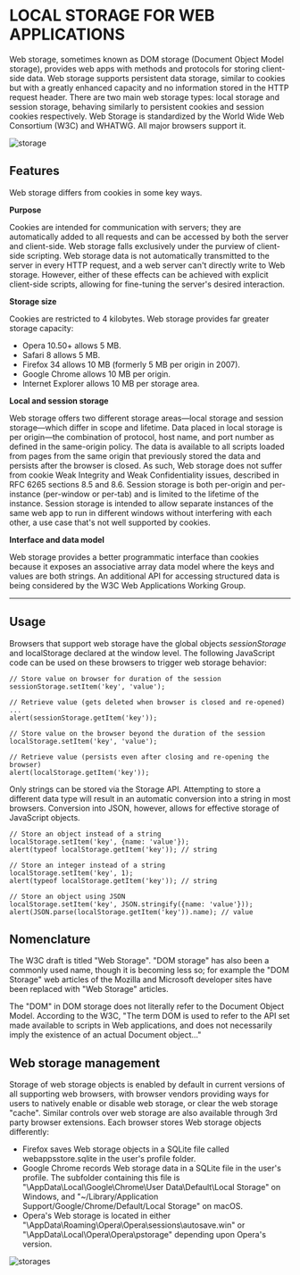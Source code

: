 # LOCAL STORAGE FOR WEB APPLICATIONS

Web storage, sometimes known as DOM storage (Document Object Model storage), provides web apps with methods and protocols for storing client-side data. Web storage supports persistent data storage, similar to cookies but with a greatly enhanced capacity and no information stored in the HTTP request header. There are two main web storage types: local storage and session storage, behaving similarly to persistent cookies and session cookies respectively. Web Storage is standardized by the World Wide Web Consortium (W3C) and WHATWG. All major browsers support it.  

![storage](https://love2dev.com/img/dm_tapeuqaeiw77-1200x630.jpg)

## Features  

Web storage differs from cookies in some key ways.  

**Purpose**  

Cookies are intended for communication with servers; they are automatically added to all requests and can be accessed by both the server and client-side. Web storage falls exclusively under the purview of client-side scripting. Web storage data is not automatically transmitted to the server in every HTTP request, and a web server can't directly write to Web storage. However, either of these effects can be achieved with explicit client-side scripts, allowing for fine-tuning the server's desired interaction.  

**Storage size**  

Cookies are restricted to 4 kilobytes. Web storage provides far greater storage capacity:
* Opera 10.50+ allows 5 MB.
* Safari 8 allows 5 MB.
* Firefox 34 allows 10 MB (formerly 5 MB per origin in 2007).
* Google Chrome allows 10 MB per origin.
* Internet Explorer allows 10 MB per storage area.  

**Local and session storage**  

Web storage offers two different storage areas—local storage and session storage—which differ in scope and lifetime. Data placed in local storage is per origin—the combination of protocol, host name, and port number as defined in the same-origin policy. The data is available to all scripts loaded from pages from the same origin that previously stored the data and persists after the browser is closed. As such, Web storage does not suffer from cookie Weak Integrity and Weak Confidentiality issues, described in RFC 6265 sections 8.5 and 8.6. Session storage is both per-origin and per-instance (per-window or per-tab) and is limited to the lifetime of the instance. Session storage is intended to allow separate instances of the same web app to run in different windows without interfering with each other, a use case that's not well supported by cookies.  

**Interface and data model**  


Web storage provides a better programmatic interface than cookies because it exposes an associative array data model where the keys and values are both strings. An additional API for accessing structured data is being considered by the W3C Web Applications Working Group.  

---

## Usage  

Browsers that support web storage have the global objects *sessionStorage* and localStorage declared at the window level. The following JavaScript code can be used on these browsers to trigger web storage behavior:  

```
// Store value on browser for duration of the session
sessionStorage.setItem('key', 'value');

// Retrieve value (gets deleted when browser is closed and re-opened) ...
alert(sessionStorage.getItem('key'));

// Store value on the browser beyond the duration of the session
localStorage.setItem('key', 'value');

// Retrieve value (persists even after closing and re-opening the browser)
alert(localStorage.getItem('key'));
```

Only strings can be stored via the Storage API. Attempting to store a different data type will result in an automatic conversion into a string in most browsers. Conversion into JSON, however, allows for effective storage of JavaScript objects.  

```
// Store an object instead of a string
localStorage.setItem('key', {name: 'value'});
alert(typeof localStorage.getItem('key')); // string

// Store an integer instead of a string
localStorage.setItem('key', 1);
alert(typeof localStorage.getItem('key')); // string

// Store an object using JSON
localStorage.setItem('key', JSON.stringify({name: 'value'}));
alert(JSON.parse(localStorage.getItem('key')).name); // value
```

## Nomenclature  

The W3C draft is titled "Web Storage". "DOM storage" has also been a commonly used name, though it is becoming less so; for example the "DOM Storage" web articles of the Mozilla and Microsoft developer sites have been replaced with "Web Storage" articles.

The "DOM" in DOM storage does not literally refer to the Document Object Model. According to the W3C, "The term DOM is used to refer to the API set made available to scripts in Web applications, and does not necessarily imply the existence of an actual Document object..."  

## Web storage management  

Storage of web storage objects is enabled by default in current versions of all supporting web browsers, with browser vendors providing ways for users to natively enable or disable web storage, or clear the web storage "cache". Similar controls over web storage are also available through 3rd party browser extensions. Each browser stores Web storage objects differently:

* Firefox saves Web storage objects in a SQLite file called webappsstore.sqlite in the user's profile folder.
* Google Chrome records Web storage data in a SQLite file in the user's profile. The subfolder containing this file is "\AppData\Local\Google\Chrome\User Data\Default\Local Storage" on Windows, and "~/Library/Application Support/Google/Chrome/Default/Local Storage" on macOS.
* Opera's Web storage is located in either "\AppData\Roaming\Opera\Opera\sessions\autosave.win" or "\AppData\Local\Opera\Opera\pstorage\" depending upon Opera's version.  

![storages](https://learninfinity.info/wp-content/uploads/2017/05/Utilizing-browser-local-storage-for-client-site-script-in-any-web-application.jpg)
